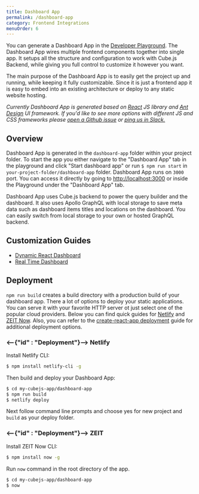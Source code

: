 ```yaml
---
title: Dashboard App
permalink: /dashboard-app
category: Frontend Integrations
menuOrder: 6
---
```


You can generate a Dashboard App in the [Developer
Playground][link-dev-playground]. The Dashboard App wires multiple frontend
components together into single app. It setups all the structure and
configuration to work with Cube.js Backend, while giving you full control to
customize it however you want.

The main purpose of the Dashboard App is to easily get the project up and
running, while keeping it fully customizable. Since it is just a frontend app it
is easy to embed into an existing architecture or deploy to any static website
hosting.

_Currently Dashboard App is generated based on [React](https://reactjs.org/) JS
library and [Ant Design](https://ant.design/) UI framework. If you'd like to see
more options with different JS and CSS frameworks please
[open a Github issue](https://github.com/cube-js/cube.js/issues/new) or
[ping us in Slack.](https://slack.cube.dev)_

[link-dev-playground]: /dev-tools/dev-playground

## Overview

Dashboard App is generated in the `dashboard-app` folder within your project
folder. To start the app you either navigate to the "Dashboard App" tab in the
playground and click "Start dashboard app" or run `$ npm run start` in
`your-project-folder/dashboard-app` folder. Dashboard App runs on `3000` port.
You can access it directly by going to
[http://localhost:3000](http://localhost:3000) or inside the Playground under
the "Dashboard App" tab.

Dashboard App uses Cube.js backend to power the query builder and the dashboard.
It also uses Apollo GraphQL with local storage to save meta data such as
dashboard items titles and locations on the dashboard. You can easily switch
from local storage to your own or hosted GraphQL backend.

## Customization Guides

- [Dynamic React Dashboard](https://react-dashboard.cube.dev/)
- [Real Time Dashboard](https://real-time-dashboard.cube.dev/)

## Deployment

`npm run build` creates a build directory with a production build of your
dashboard app. There a lot of options to deploy your static applications. You
can serve it with your favorite HTTP server ot just select one of the popular
cloud providers. Below you can find quick guides for
[Netlify](https://www.netlify.com/) and [ZEIT Now](https://zeit.co/). Also, you
can refer to the
[create-react-app deployment](https://create-react-app.dev/docs/deployment)
guide for additional deployment options.

### <--{"id" : "Deployment"}-->  Netlify

Install Netlify CLI:

```bash
$ npm install netlify-cli -g
```

Then build and deploy your Dashboard App:

```bash
$ cd my-cubejs-app/dashboard-app
$ npm run build
$ netlify deploy
```

Next follow command line prompts and choose yes for new project and `build` as
your deploy folder.

### <--{"id" : "Deployment"}-->  ZEIT

Install ZEIT Now CLI:

```bash
$ npm install now -g
```

Run `now` command in the root directory of the app.

```bash
$ cd my-cubejs-app/dashboard-app
$ now
```
